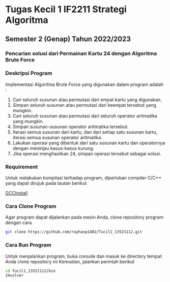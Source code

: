 # Tugas Kecil 1 IF2211 Strategi Algoritma
## Semester 2 (Genap) Tahun 2022/2023
### Pencarian solusi dari Permainan Kartu 24 dengan Algoritma Brute Force

### Deskripsi Program

Implementasi Algoritma Brute Force yang digunakan dalam program adalah :

1. Cari seluruh susunan atau permutasi dari empat kartu yang digunakan.
2. Simpan seluruh susunan atau permutasi dari keempat tersebut yang mungkin.
3. Cari seluruh susunan atau permutasi dari seluruh operator aritmatika yang mungkin.
4. Simpan susunan-susunan operator aritmatika tersebut.
5. Iterasi semua susunan dari kartu, dan dari setiap satu susunan kartu, iterasi semua susunan operator aritmatika.
6. Lakukan operasi yang dibentuk dari satu susunan kartu dan operatornya dengan meninjau kasus-kasus kurung. 
7. Jika operasi menghasilkan 24, simpan operasi tersebut sebagai solusi.

### Requirement
Untuk melakukan kompilasi terhadap program, diperlukan compiler C/C++ yang dapat dirujuk pada tautan berikut

<a href="https://gcc.gnu.org/install/" target="_blank">GCCInstall</a>

### Cara Clone Program
Agar program dapat dijalankan pada mesin Anda, clone repository program dengan cara

```sh
git clone https://github.com/rayhanp1402/Tucil1_13521112.git
```

### Cara Run Program
Untuk menjalankan program, buka console dan masuk ke directory tempat Anda clone repository ini
Kemudian, jalankan perintah berikut

```sh
cd Tucil1_13521112/bin
24solver
```